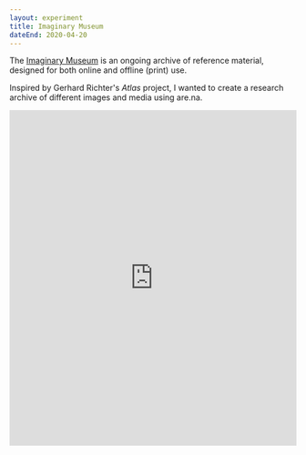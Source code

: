 ```yaml
---
layout: experiment
title: Imaginary Museum
dateEnd: 2020-04-20
---
```


The [Imaginary Museum](https://are.na/tom-y/imaginary-museum) is an ongoing archive of reference material, designed for both online and offline (print) use.

Inspired by Gerhard Richter's *Atlas* project, I wanted to create a research archive of different images and media using are.na.

<iframe style="border:none;" width="100%" height="590" src="https://www.are.na/tom-y/imaginary-museum/embed" title="Tom Hackshaw’s Are.na channel “Imaginary Museum”"></iframe>
